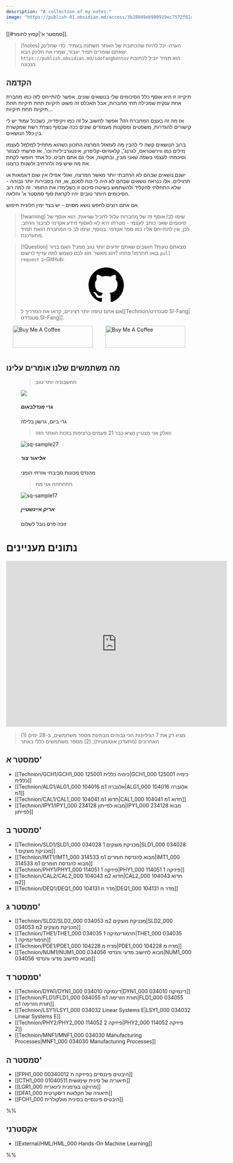 ```yaml
---
description: "A collection of my notes."
image: "https://publish-01.obsidian.md/access/3b28049eb980919ec7572f81ca933dcb/logo.png"
---
```


[[#סמסטר א’|קפוץ לחומר]].

>[!notes] הערה: 
 >יכל להיות שהכתובת של האתר תשתנה בעתיד. כדי שהלינק שאתם שומרים תמיד יעבוד, שמרו את הלינק הבא:
 >`https://publish.obsidian.md/idofangbentov`
 >הוא תמיד יוביל לכתובת הנכונה.
 >

## הקדמה
תיקייה זו היא אוסף כלל הסיכומים שלי בנושאים שונים. אפשר להתייחס לזה כמו מחברת אחת ענקית שמכילה תתי מחברות, אבל תאכלס זה פשוט תיקיות תחת תיקיות תחת תיקיות תחת תיקיות...

אז מה זה בעצם המחברת הזו? אפשר לחשוב על זה כמו ויקיפדיה, כשבכל עמוד יש לי קישורים להגדרות, משפטים ומסקנות מעמודים שונים ככה שבסוף נוצרת רשת שמקשרת בין כלל הנושאים.

ברוב הנושאים קשה לי להבין מה לעזאזל המרצה התכוון כשהוא מתחיל למלמל לעצמו מילים כמו ווירשטראס, לגרנג', קלאוזיוס-קליפרון, אינטגרביליות וכו'. אז פרשתי לצנזור וסיכמתי לעצמי בשפה שאני מבין, ובתקווה, אולי גם אתם תבינו.
כל אחד חופשי לקחת את מה שיש פה ולהרחיב ולשנות כרצונו.

ישנם נושאים שבהם לא הרחבתי יותר מאשר המרצה, ואולי אפילו אין שום דוגמאות או תרגילים. אלו כנראה נושאים שבהם לא היה לי כוח לסכם, או, וזה בסבירות יותר גבוהה - שלא התחלתי להקליד ולהשתמש בשיטת סיכום זו כשלימדו את החומר. זה למה רוב הסיכומים היותר טובים יהיו לקראת סוף סמסטר א' והלאה.

אם אתם רוצים לחפש נושא מסוים - יש בצד ימין חלונית חיפוש.


>[!warning] שימו לב!
אוסף זה של מחברות עלול להכיל שגיאות. הוא אוסף של סיכומים שאני כותב לעצמי - מטרתו היא לא לאסוף מידע אקדמי לציבור הרחב. לכן, אין להתייחס אליו כמו ספר אקדמי.
בנוסף, שימו לב כי המחברת הזאת תמיד מתעדכנת.

>[!Question] מצאתם טעות? חושבים שאתם יודעים יותר טוב ממני?
>האם ברור לכם כשמש למה עדיף לרשום $\sin$ מאשר $sin$?
 >בואו תתרמו! פתחו `pull request` ב-GitHub:
><p align="center"><a href="https://github.com/NuclearGandhi/technion_second_brain" target="_blank" rel="noopener noreferrer" class="geo"><svg aria-hidden="true" height="96" viewBox="0 0 16 16" version="1.1" width="96" data-view-component="true" class="octicon octicon-mark-github"><path d="M8 0c4.42 0 8 3.58 8 8a8.013 8.013 0 0 1-5.45 7.59c-.4.08-.55-.17-.55-.38 0-.27.01-1.13.01-2.2 0-.75-.25-1.23-.54-1.48 1.78-.2 3.65-.88 3.65-3.95 0-.88-.31-1.59-.82-2.15.08-.2.36-1.02-.08-2.12 0 0-.67-.22-2.2.82-.64-.18-1.32-.27-2-.27-.68 0-1.36.09-2 .27-1.53-1.03-2.2-.82-2.2-.82-.44 1.1-.16 1.92-.08 2.12-.51.56-.82 1.28-.82 2.15 0 3.06 1.86 3.75 3.64 3.95-.23.2-.44.55-.51 1.07-.46.21-1.61.55-2.33-.66-.15-.24-.6-.83-1.23-.82-.67.01-.27.38.01.53.34.19.73.9.82 1.13.16.45.68 1.31 2.69.94 0 .67.01 1.3.01 1.49 0 .21-.15.45-.55.38A7.995 7.995 0 0 1 0 8c0-4.42 3.58-8 8-8Z"></path></svg></a></p>
>
>אם אתם טיפה יותר רציניים, קראו את המדריך ל[[Technion/סטנדרט SI-Fang|סטנדרט SI-Fang]].


<div style="display: flex; justify-content: space-around;flex-wrap: wrap;">
<a style=" margin-bottom: 12px;" href="https://publish.obsidian.md/idofangbentov/%D7%95%D7%95%D7%90%D7%95+%D7%90%D7%A9%D7%9B%D7%A8%D7%94" target="_blank"><img src="https://i.imgur.com/uZoPgYz.png" alt="Buy Me A Coffee" style="height: 60px !important;width: 217px !important;" ></a>
<a href="https://www.buymeacoffee.com/idofangbentov" target="_blank"><img src="https://cdn.buymeacoffee.com/buttons/v2/default-violet.png" alt="Buy Me A Coffee" style="height: 60px !important;width: 217px !important;" ></a>
</div>

## מה משתמשים שלנו אומרים עלינו

<div  class="testimonials">
<figure class="testi">
  <blockquote>החשבוניה יותר טוב
    <div class="arrow"></div>
  </blockquote>
  <img src="https://www.mofa.co.il/_Uploads/dbsArticles/g2(4).jpg"/>
  <div class="author">
    <h5>גרי מנדלבאום</h5><span>גרי ביום, גרשון בלילה</span>
  </div>
</figure>
<figure class="testi">
  <blockquote>וואלק אני מצטיין נשיא כבר 21 פעמים ברציפות בזכות האתר הזה
    <div class="arrow"></div>
  </blockquote>
  <img src="https://files.elfsightcdn.com/f7e9a9de-578a-404d-9755-29717c16030a/fc054c73-8c47-427c-b6b1-2137156a4ac4.jpg" alt="sq-sample27" />
  <div class="author">
    <h5>אליאור צור</h5><span>מהנדס מכונות סביבתי אזרחי הומני</span>
  </div>
</figure>
<figure class="testi">
  <blockquote>חחחחחח אני מת
    <div class="arrow"></div>
  </blockquote>
  <img src="https://hips.hearstapps.com/hmg-prod/images/gettyimages-3091504.jpg" alt="sq-sample17" />
  <div class="author">
    <h5>אריק איינשטיין</h5><span>זוכה פרס נובל לשלום</span>
  </div>
</figure>
</div>

# נתונים מעניינים
<iframe class="geo" width="600" height="450" src="https://lookerstudio.google.com/embed/reporting/c323d70f-9037-426f-ad7c-73b4b1e05c53/page/p_y0f87g70jd" frameborder="0" style="border:0" allowfullscreen sandbox="allow-storage-access-by-user-activation allow-scripts allow-same-origin allow-popups allow-popups-to-escape-sandbox"></iframe>

>(1) מציג רק את 7 הגיליונות הכי גבוהים מבחינת מספר משתמשים, ב-28 ימים האחרונים (מתעדכן אוטומטית); (2) מספר משתמשים כללי באתר

## סמסטר א’
- [[Technion/GCH1/GCH1_000 125001 כימיה כללית|GCH1_000 125001 כימיה כללית]]
- [[Technion/ALG1/ALG1_000 104016 אלגברה 1מ|ALG1_000 104016 אלגברה 1מ]]
- [[Technion/CAL1/CAL1_000 104041 חדוא 1מ|CAL1_000 104041 חדוא 1מ]]
- [[Technion/IPY1/IPY1_000 234128 מבוא לפייתון|IPY1_000 234128 מבוא לפייתון]]

## סמסטר ב'
- [[Technion/SLD1/SLD1_000 034028 מכניקת מוצקים 1|SLD1_000 034028 מכניקת מוצקים 1]]
- [[Technion/IMT1/IMT1_000 314533 מבוא להנדסת חומרים 1מ|IMT1_000 314533 מבוא להנדסת חומרים 1מ]]
- [[Technion/PHY1/PHY1_000 114051 פיזיקה 1|PHY1_000 114051 פיזיקה 1]]
- [[Technion/CAL2/CAL2_000 104043 חדוא 2מ|CAL2_000 104043 חדוא 2מ]]
- [[Technion/DEQ1/DEQ1_000 104131 מדר ח|DEQ1_000 104131 מדר ח]]

## סמסטר ג'
- [[Technion/SLD2/SLD2_000 034053 מכניקת מוצקים 2מ|SLD2_000 034053 מכניקת מוצקים 2מ]]
- [[Technion/THE1/THE1_000 034035 תרמודינמיקה 1|THE1_000 034035 תרמודינמיקה 1]]
- [[Technion/PDE1/PDE1_000 104228 מדח מ|PDE1_000 104228 מדח מ]]
- [[Technion/NUM1/NUM1_000 034056 מבוא לחישוב מדעי והנדסי|NUM1_000 034056 מבוא לחישוב מדעי והנדסי]]

## סמסטר ד'
- [[Technion/DYN1/DYN1_000 034010 דינמיקה|DYN1_000 034010 דינמיקה]]
- [[Technion/FLD1/FLD1_000 034055 תורת הזרימה 1מ|FLD1_000 034055 תורת הזרימה 1מ]]
- [[Technion/LSY1/LSY1_000 034032 Linear Systems E|LSY1_000 034032 Linear Systems E]]
- [[Technion/PHY2/PHY2_000 114052 פיזיקה 2|PHY2_000 114052 פיזיקה 2]]
- [[Technion/MNF1/MNF1_000 034030 Manufacturing Processes|MNF1_000 034030 Manufacturing Processes]]

## סמסטר ה'
- [[FPH1_000 היבטים פיננסיים בפיזיקה ת 00340012]]
- [[CTH1_000 תיאוריה של סינית שימושית 01040511]]
- [[LGR1_000 פרויקט בגרמנית לינארית]]
- [[DFA1_000 תיאורה של חקלאות דיסקרטית]]
- [[FCH1_000 היבטים פיננסיים בסינית מולקולרית]]



%%
## אקסטרני
- [[External/HML/HML_000 Hands-On Machine Learning]]

%%